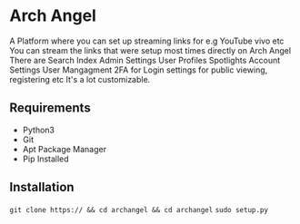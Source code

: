 # Arch Angel
A Platform where you can set up streaming links for e.g YouTube vivo etc
You can stream the links that were setup most times directly on Arch Angel
There are Search Index Admin Settings User Profiles Spotlights Account Settings
User Mangagment 2FA for Login settings for public viewing, registering etc
It's a lot customizable.

## Requirements
- Python3
- Git
- Apt Package Manager
- Pip Installed
## Installation
`git clone https:// && cd archangel && cd archangel`
`sudo setup.py`

